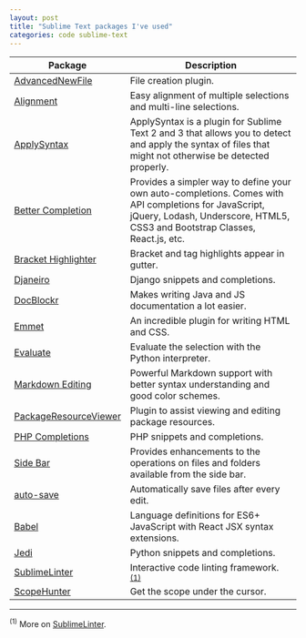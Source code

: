 ```yaml
---
layout: post
title: "Sublime Text packages I've used"
categories: code sublime-text
---
```


| Package | Description |
| --- | --- |
| [AdvancedNewFile](https://github.com/skuroda/Sublime-AdvancedNewFile) | File creation plugin. |
| [Alignment](https://github.com/wbond/sublime_alignment) | Easy alignment of multiple selections and multi-line selections. |
| [ApplySyntax](https://github.com/facelessuser/ApplySyntax) | ApplySyntax is a plugin for Sublime Text 2 and 3 that allows you to detect and apply the syntax of files that might not otherwise be detected properly. |
| [Better Completion](https://github.com/Pleasurazy/Sublime-Better-Completion) | Provides a simpler way to define your own auto-completions. Comes with API completions for JavaScript, jQuery, Lodash, Underscore, HTML5, CSS3 and Bootstrap Classes, React.js, etc. |
| [Bracket Highlighter](https://github.com/facelessuser/BracketHighlighter) | Bracket and tag highlights appear in gutter. |
| [Djaneiro](https://github.com/squ1b3r/Djaneiro) | Django snippets and completions. |
| [DocBlockr](https://github.com/spadgos/sublime-jsdocs) | Makes writing Java and JS documentation a lot easier. |
| [Emmet](https://github.com/sergeche/emmet-sublime) | An incredible plugin for writing HTML and CSS. |
| [Evaluate](https://github.com/jbrooksuk/Sublime-Evaluate) | Evaluate the selection with the Python interpreter. |
| [Markdown Editing](https://github.com/SublimeText-Markdown/MarkdownEditing) | Powerful Markdown support with better syntax understanding and good color schemes. |
| [PackageResourceViewer](https://github.com/skuroda/PackageResourceViewer) | Plugin to assist viewing and editing package resources. |
| [PHP Completions](https://github.com/gerardroche/sublime-phpck) | PHP snippets and completions. |
| [Side Bar](https://github.com/titoBouzout/SideBarEnhancements) | Provides enhancements to the operations on files and folders available from the side bar. |
| [auto-save](https://github.com/jamesfzhang/auto-save) | Automatically save files after every edit. |
| [Babel](https://github.com/babel/babel-sublime) | Language definitions for ES6+ JavaScript with React JSX syntax extensions. |
| [Jedi](https://github.com/srusskih/SublimeJEDI) | Python snippets and completions. |
| [SublimeLinter](https://github.com/SublimeLinter/SublimeLinter3) | Interactive code linting framework. <sup>[(1)](#first)</sup> |
| [ScopeHunter](https://github.com/facelessuser/ScopeHunter) | Get the scope under the cursor. |

---

<a name="first"><sup>(1)</sup></a> More on [SublimeLinter](./sublime-linter).
